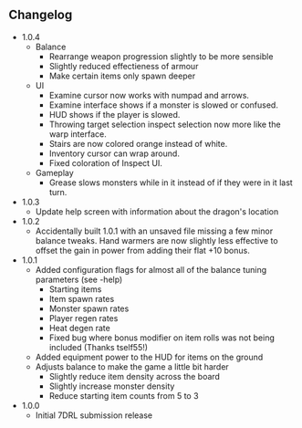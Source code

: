 Changelog
---------

* 1.0.4
	* Balance
		* Rearrange weapon progression slightly to be more sensible
		* Slightly reduced effectieness of armour
		* Make certain items only spawn deeper
	* UI
		* Examine cursor now works with numpad and arrows.
		* Examine interface shows if a monster is slowed or confused.
		* HUD shows if the player is slowed.
		* Throwing target selection inspect selection now more like the warp interface.
		* Stairs are now colored orange instead of white.
		* Inventory cursor can wrap around.
		* Fixed coloration of Inspect UI.
	* Gameplay
		* Grease slows monsters while in it instead of if they were in it last turn.
* 1.0.3
	* Update help screen with information about the dragon's location
* 1.0.2
	* Accidentally built 1.0.1 with an unsaved file missing a few minor balance tweaks. Hand warmers are now slightly less effective to offset the gain in power from adding their flat +10 bonus.
* 1.0.1
	* Added configuration flags for almost all of the balance tuning parameters (see -help)
		* Starting items
		* Item spawn rates
		* Monster spawn rates
		* Player regen rates
		* Heat degen rate
		* Fixed bug where bonus modifier on item rolls was not being included (Thanks tself55!)
	* Added equipment power to the HUD for items on the ground
	* Adjusts balance to make the game a little bit harder
		* Slightly reduce item density across the board
		* Slightly increase monster density
		* Reduce starting item counts from 5 to 3
* 1.0.0
	* Initial 7DRL submission release
